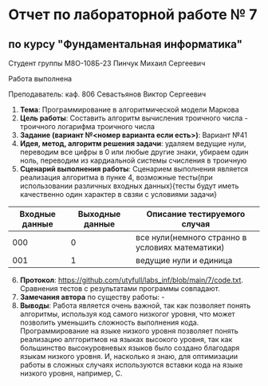 # Отчет по лабораторной работе № 7
## по курсу "Фундаментальная информатика"

Студент группы М8О-108Б-23 Пинчук Михаил Сергеевич

Работа выполнена 

Преподаватель: каф. 806 Севастьянов Виктор Сергеевич

1. **Тема**: Программирование в алгоритмической модели Маркова
2. **Цель работы**: Составить алгоритм вычисления троичного числа - троичного логарифма троичного числа
3. **Задание (вариант №<номер варианта если есть>)**: Вариант №41
4. **Идея, метод, алгоритм решения задачи**: удаляем ведущие нули, переводим все цифры в 0 или любые другие знаки, убираем один ноль, переводим из кардиальной системы счисления в троичную
5. **Сценарий выполнения работы**: Сценарием выполнения является реализация алгоритма в пунке 4, возможные тесты(при использовании различных входных данных){тесты будут иметь качественно один характер в свзяи с условиями задачи}

| Входные данные | Выходные данные | Описание тестируемого случая                    |
|----------------|-----------------|-------------------------------------------------|
| 000            | 0               | все нули(немного странно в условиях математики) |
| 001            | 1               | ведущие нули и единица                          |

6. **Протокол**: https://github.com/utyfull/labs_inf/blob/main/7/code.txt. Сравнения тестов с результатами программы совпадают.
7. **Замечания автора** по существу работы: -
8. **Выводы**: Работа является очень важной, так как позволяет понять алгоритмы, используя код самого низкогог уровня, что может позволить уменьшить сложность выполнения кода. Программирование на языке низкого уровня позволяет понять реализацию алггоритмов на языках высокого уровня, так как большинство высокуровневых языков было создано благодаря языкам низкого уровня. И, насколько я знаю, для оптимизации работы в сложных случаях используются вставки кода на языке низкого уровня, например, C.
